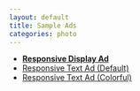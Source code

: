 ```yaml
---
layout: default
title: Sample Ads
categories: photo
---
```


<div>
  <ul>
    <li><a href="ads-1.html"><b>Responsive Display Ad</b></a></li>
    <li><a href="ads-2.html">Responsive Text Ad (Default)</a></li>
    <li><a href="ads-3.html">Responsive Text Ad (Colorful)</a></li>
  </ul>
</div>

<div>
<script async src="//pagead2.googlesyndication.com/pagead/js/adsbygoogle.js"></script>
<!-- TEST-RESP-Display -->
<ins class="adsbygoogle"
     style="display:block"
     data-ad-client="ca-pub-2467004049519392"
     data-ad-slot="1860943963"
     data-ad-format="auto"></ins>
<script>
(adsbygoogle = window.adsbygoogle || []).push({});
</script>
</div>